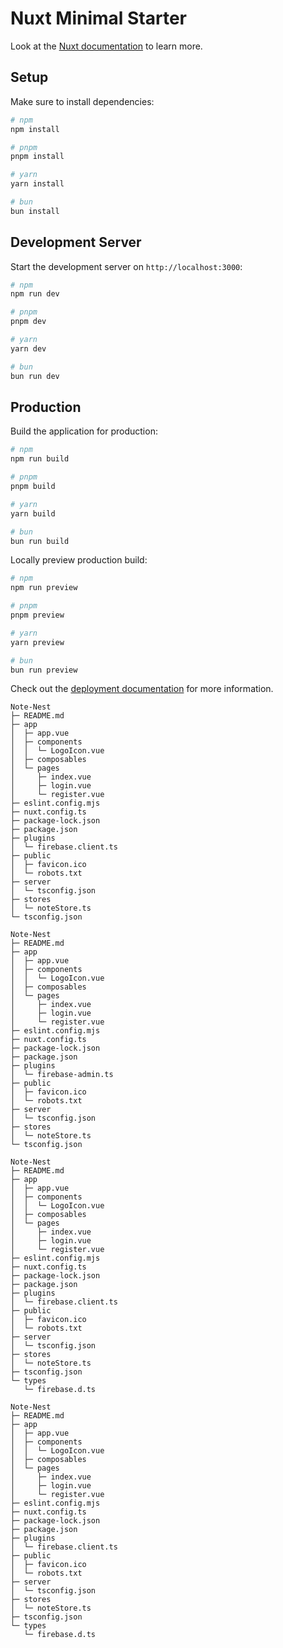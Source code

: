 # Nuxt Minimal Starter

Look at the [Nuxt documentation](https://nuxt.com/docs/getting-started/introduction) to learn more.

## Setup

Make sure to install dependencies:

```bash
# npm
npm install

# pnpm
pnpm install

# yarn
yarn install

# bun
bun install
```

## Development Server

Start the development server on `http://localhost:3000`:

```bash
# npm
npm run dev

# pnpm
pnpm dev

# yarn
yarn dev

# bun
bun run dev
```

## Production

Build the application for production:

```bash
# npm
npm run build

# pnpm
pnpm build

# yarn
yarn build

# bun
bun run build
```

Locally preview production build:

```bash
# npm
npm run preview

# pnpm
pnpm preview

# yarn
yarn preview

# bun
bun run preview
```

Check out the [deployment documentation](https://nuxt.com/docs/getting-started/deployment) for more information.

```
Note-Nest
├─ README.md
├─ app
│  ├─ app.vue
│  ├─ components
│  │  └─ LogoIcon.vue
│  ├─ composables
│  └─ pages
│     ├─ index.vue
│     ├─ login.vue
│     └─ register.vue
├─ eslint.config.mjs
├─ nuxt.config.ts
├─ package-lock.json
├─ package.json
├─ plugins
│  └─ firebase.client.ts
├─ public
│  ├─ favicon.ico
│  └─ robots.txt
├─ server
│  └─ tsconfig.json
├─ stores
│  └─ noteStore.ts
└─ tsconfig.json

```
```
Note-Nest
├─ README.md
├─ app
│  ├─ app.vue
│  ├─ components
│  │  └─ LogoIcon.vue
│  ├─ composables
│  └─ pages
│     ├─ index.vue
│     ├─ login.vue
│     └─ register.vue
├─ eslint.config.mjs
├─ nuxt.config.ts
├─ package-lock.json
├─ package.json
├─ plugins
│  └─ firebase-admin.ts
├─ public
│  ├─ favicon.ico
│  └─ robots.txt
├─ server
│  └─ tsconfig.json
├─ stores
│  └─ noteStore.ts
└─ tsconfig.json

```
```
Note-Nest
├─ README.md
├─ app
│  ├─ app.vue
│  ├─ components
│  │  └─ LogoIcon.vue
│  ├─ composables
│  └─ pages
│     ├─ index.vue
│     ├─ login.vue
│     └─ register.vue
├─ eslint.config.mjs
├─ nuxt.config.ts
├─ package-lock.json
├─ package.json
├─ plugins
│  └─ firebase.client.ts
├─ public
│  ├─ favicon.ico
│  └─ robots.txt
├─ server
│  └─ tsconfig.json
├─ stores
│  └─ noteStore.ts
├─ tsconfig.json
└─ types
   └─ firebase.d.ts

```
```
Note-Nest
├─ README.md
├─ app
│  ├─ app.vue
│  ├─ components
│  │  └─ LogoIcon.vue
│  ├─ composables
│  └─ pages
│     ├─ index.vue
│     ├─ login.vue
│     └─ register.vue
├─ eslint.config.mjs
├─ nuxt.config.ts
├─ package-lock.json
├─ package.json
├─ plugins
│  └─ firebase.client.ts
├─ public
│  ├─ favicon.ico
│  └─ robots.txt
├─ server
│  └─ tsconfig.json
├─ stores
│  └─ noteStore.ts
├─ tsconfig.json
└─ types
   └─ firebase.d.ts

```